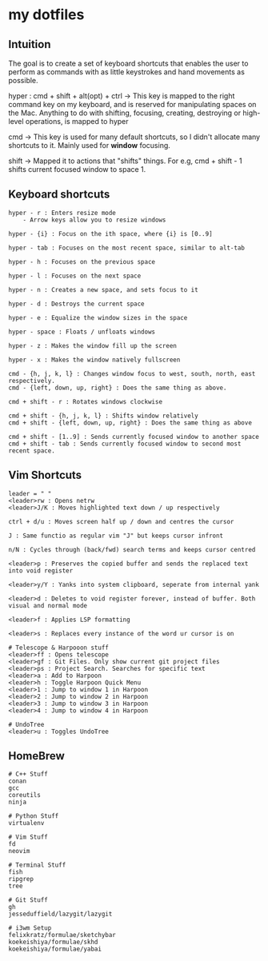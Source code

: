 # my dotfiles

## Intuition
The goal is to create a set of keyboard shortcuts that enables the user to perform as commands with as little keystrokes and hand movements as possible. 

hyper : cmd + shift + alt(opt) + ctrl -> This key is mapped to the right command key on my keyboard, and is reserved for manipulating spaces on the Mac. Anything to do with shifting, focusing, creating, destroying or high-level operations, is mapped to hyper

cmd -> This key is used for many default shortcuts, so I didn't allocate many shortcuts to it. Mainly used for **window** focusing.

shift -> Mapped it to actions that "shifts" things. For e.g, cmd + shift - 1 shifts current focused window to space 1.

## Keyboard shortcuts
```
hyper - r : Enters resize mode
	- Arrow keys allow you to resize windows

hyper - {i} : Focus on the ith space, where {i} is [0..9]

hyper - tab : Focuses on the most recent space, similar to alt-tab

hyper - h : Focuses on the previous space

hyper - l : Focuses on the next space

hyper - n : Creates a new space, and sets focus to it

hyper - d : Destroys the current space

hyper - e : Equalize the window sizes in the space

hyper - space : Floats / unfloats windows

hyper - z : Makes the window fill up the screen

hyper - x : Makes the window natively fullscreen

cmd - {h, j, k, l} : Changes window focus to west, south, north, east respectively.
cmd - {left, down, up, right} : Does the same thing as above.

cmd + shift - r : Rotates windows clockwise

cmd + shift - {h, j, k, l} : Shifts window relatively
cmd + shift - {left, down, up, right} : Does the same thing as above

cmd + shift - [1..9] : Sends currently focused window to another space
cmd + shift - tab : Sends currently focused window to second most recent space.
```

## Vim Shortcuts
```
leader = " "
<leader>rw : Opens netrw
<leader>J/K : Moves highlighted text down / up respectively

ctrl + d/u : Moves screen half up / down and centres the cursor

J : Same functio as regular vim "J" but keeps cursor infront

n/N : Cycles through (back/fwd) search terms and keeps cursor centred

<leader>p : Preserves the copied buffer and sends the replaced text into void register

<leader>y/Y : Yanks into system clipboard, seperate from internal yank

<leader>d : Deletes to void register forever, instead of buffer. Both visual and normal mode

<leader>f : Applies LSP formatting

<leader>s : Replaces every instance of the word ur cursor is on

# Telescope & Harpooon stuff
<leader>ff : Opens telescope
<leader>gf : Git Files. Only show current git project files
<leader>ps : Project Search. Searches for specific text
<leader>a : Add to Harpoon
<leader>h : Toggle Harpoon Quick Menu
<leader>1 : Jump to window 1 in Harpoon
<leader>2 : Jump to window 2 in Harpoon
<leader>3 : Jump to window 3 in Harpoon
<leader>4 : Jump to window 4 in Harpoon

# UndoTree
<leader>u : Toggles UndoTree
```


## HomeBrew
```
# C++ Stuff
conan
gcc
coreutils
ninja

# Python Stuff
virtualenv

# Vim Stuff
fd
neovim

# Terminal Stuff
fish
ripgrep
tree

# Git Stuff
gh
jesseduffield/lazygit/lazygit

# i3wm Setup
felixkratz/formulae/sketchybar
koekeishiya/formulae/skhd
koekeishiya/formulae/yabai
```
